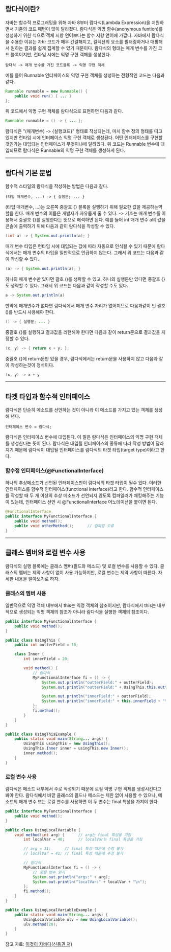 ## 람다식이란?
자바는 함수적 프로그래밍을 위해 자바 8부터 람다식(Lambda Expression)을 지원하면서 기존의 코드 패턴이 많이 달라졌다. 람다식은 익명 함수(anonymous funtion)를 생성하기 위한 식으로 객체 지향 언어보다는 함수 지향 언어에 가깝다. 자바에서 람다식을 수용한 이유는 자바 코드가 매우 간결해지고, 컬렉션의 요소를 필터링하거나 매핑해서 원하는 결과를 쉽게 집계할 수 있기 때문이다. 람다식의 형태는 매개 변수를 가진 코드 블록이지만, 런타임 시에는 익명 구현 객체를 생성한다.

```
람다식 -> 매개 변수를 가진 코드블록 -> 익명 구현 객체
```
예를 들어 Runnable 인터페이스의 익명 구현 객체를 생성하는 전형적인 코드는 다음과 같다.

```java
Runnable runnable = new Runnable() {
    public void run() { ... }
};
```
위 코드에서 익명 구현 객체를 람다식으로 표현하면 다음과 같다.

```java
Runnable runnable = () -> { ... };
```

람다식은 "(매개변수) -> {실행코드}" 형태로 작성되는데, 마치 함수 정의 형태를 띠고 있지만 런타임 시에 인터페이스 익명 구현 객체로 생성된다. 어떤 인터페이스를 구현할 것인가는 대입되는 인터페이스가 무엇이냐에 달려있다. 위 코드는 Runnable 변수에 대입되므로 람다식은 Runnable의 익명 구현 객체를 생성하게 된다.

<hr>

## 람다식 기본 문법

함수적 스타일의 람다식을 작성하는 방법은 다음과 같다.

```
(타입 매개변수, ...) -> { 실행문; ... }
```

(타입 매개변수, ...)는 오른쪽 중괄호  {} 블록을 실행하기 위해 필요한 값을 제공하는역할을 한다. 매개 변수의 이름은 개발자가 자유롭게 줄 수 있다. -> 기호는 매개 변수를 이용해서 중괄호 {}를 실행한다는 뜻으로 해석하면 된다. 예를 들어 int 매개 변수 a의 값을 콘솔에 출력하기 위해 다음과 같이 람다식을 작성할 수 있다.

```java
(int a) -> { System.out.println(a); }
```

매개 변수 타입은 런타임 시에 대입되는 값에 따라 자동으로 인식될 수 있기 때문에 람다식에서는 매개 변수의 타입을 일반적으로 언급하지 않는다. 그래서 위 코드는 다음과 같이 작성할 수 있다.

```java
(a) -> { System.out.println(a); }
```

하나의 매개 변수만 있다면 괄호 ()를 생략할 수 있고, 하나의 실행문만 있다면 중괄호 {}도 생략할 수 있다. 그래서 위 코드는 다음과 같이 작성할 수도 있다.

```java
a -> System.out.println(a)
```

만약에 매개변수가 없다면 람다식에서 매개 변수 자리가 없어지므로 다음과같이 빈 괄호 ()를 반드시 사용해야 한다.

```java
() -> { 실행문; ... }
```

중괄호 {}를 실행하고 결과값을 리턴해야 한다면 다음과 같이 return문으로 결과값을 지정할 수 있다.

```java
(x, y) -> { return x + y; };
```

중괄호 {}에 return문만 있을 경우, 람다식에서는 return문을 사용하지 않고 다음과 같이 작성하는것이 정석이다.

```java
(x, y) -> x + y
```

<hr>

## 타겟 타입과 함수적 인터페이스
람다식은 단순히 메소드를 선언하는 것이 아니라 이 메소드를 가지고 있는 객체를 생성해 낸다. 

```
인터페이스 변수 = 람다식;
```

람다식은 인터페이스 변수에 대입된다. 이 말은 람다식은 인터페이스의 익명 구현 객체를 생성한다는 뜻이 된다. 람다식은 대입될 인터페이스의 종류에 따라 작성 방법이 달라지기 때문에 람다식이 대입될 인터페이스를 람다식의 타겟 타입(target type)이라고 한다.

### 함수정 인터페이스(@FunctionalInterface)
하나의 추상메소드가 선언된 인터페이스만이 람다식의 타겟 타입이 될수 있다. 이러한 인터페이스를 함수적 인터페이스(functional interface)라고 한다. 함수적 인터페이스를 작성할 때 두 개 이상의 추상 메소드가 선언되지 않도록 컴파일러가 체킹해주는 기능이 있는데, 인터페이스 선언 시 @FunctionalInterface 어노테이션을 붙이면 된다.

```java
@FunctionalInterface
public interface MyFunctionalInterface {
    public void method();
    public void otherMethod();      // 컴파일 오류
}
```

<hr>

## 클래스 멤버와 로컬 변수 사용
람다식의 실행 블록에는 클래스 멤버(필드와 메소드) 및 로컬 변수를 사용할 수 있다. 클래스의 멤버는 제약 사항이 없이 사용 가능하지만, 로컬 변수는 제약 사항이 따른다. 자세한 내용을 알아보기로 하자.

### 클래스의 멤버 사용
일반적으로 익명 객체 내부에서 this는 익명 객체의 참조이지만, 람다식에서 this는 내부적으로 생성되는 익명 객체의 참조가 아니라 람다식을 실행한 객체의 참조이다.

```java
public interface MyFunctionalInterface {
    public void method();
}
```

```java
public class UsingThis {
    public int outterField = 10;

    class Inner {
        int innerField = 20;

        void method() {
            // 람다식
            MyFunctionalInterface fi = () -> {
                System.out.println("outterField:" + outterField);
                System.out.println("outterField:" + UsingThis.this.outterField + "\n"); // 바깥 객체의 참조를 얻기 위해서는 클래스명.this를 사용 

                System.out.println("innerField:" + outterField);
                System.out.println("innerField:" + this.innerField + "\n"); // 람다식 내부에서 this는 Inner 참조
            };
            fi.method();
        }
    }
}
```

```java
public class UsingThisExample {
    public static void main(String... args) {
        UsingThis usingThis = new UsingThis();
        UsingThis.Inner inner = usingThis.new Inner();
        inner.method();
    }
}
```

### 로컬 변수 사용
람다식은 메소드 내부에서 주로 작성되기 때문에 로컬 익명 구현 객체를 생성시킨다고 봐야 한다. 람다식에서 바깥 클래스의 필드나 메소드는 제한 없이 사용할 수 있으나, 메소드의 매개 변수 또는 로컬 변수를 사용하면 이 두 변수는 final 특성을 가져야 한다.

```java
public interface MyFunctionalInterface {
    public void method();
}
```

```java
public class UsingLocalVariable {
    void method(int arg) {      // arg는 final 특성을 가짐
        int localVar = 40;      // localVar는 final 특성을 가짐

        // arg = 31;      // final 특성 때문에 수정 불가
        // localVar = 41; // final 특성 때문에 수정 불가

        // 람다식
        MyFunctionalInterface fi = () -> {
            // 로컬 변수 읽기
            System.out.println("args:" + arg);
            System.out.println("localVar:" + localVar + "\n");
        };
        fi.method();
    }
}
```

```java
public class UsingLocalVariableExample {
    public static void main(String... args) {
        UsingLocalVariable ulv = new UsingLocalVariable();
        ulv.method(20);
    }
}
```

참고 자료: [이것이 자바다(신용권 저)](http://www.yes24.com/Product/Goods/15651484?scode=032&OzSrank=1)